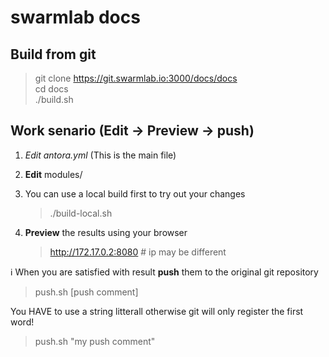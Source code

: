 # swarmlab docs
  
## Build from git

> git clone https://git.swarmlab.io:3000/docs/docs  
> cd docs  
> ./build.sh  
>
>

## Work senario (Edit -> Preview -> push)

1. *Edit antora.yml* (This is the main file)

2. **Edit** modules/

3. You can use a local build first to try out your changes

    >
    > ./build-local.sh
    >

4. **Preview** the results using your browser 

    >
    > http://172.17.0.2:8080 # ip may be different
    >


:information_source: When you are satisfied with result **push** them to the original git repository 

>
> push.sh [push comment]
>
    
You HAVE to use a string litterall otherwise git will only register the first word!
    
>
>push.sh "my push comment"
>

